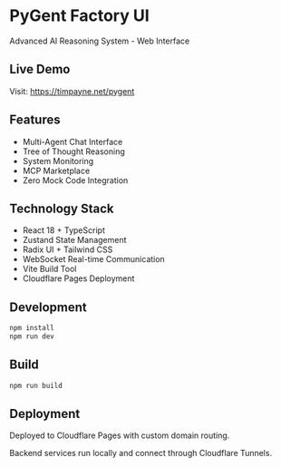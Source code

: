 # PyGent Factory UI

Advanced AI Reasoning System - Web Interface

## Live Demo

Visit: https://timpayne.net/pygent

## Features

- Multi-Agent Chat Interface
- Tree of Thought Reasoning
- System Monitoring
- MCP Marketplace
- Zero Mock Code Integration

## Technology Stack

- React 18 + TypeScript
- Zustand State Management
- Radix UI + Tailwind CSS
- WebSocket Real-time Communication
- Vite Build Tool
- Cloudflare Pages Deployment

## Development

```bash
npm install
npm run dev
```

## Build

```bash
npm run build
```

## Deployment

Deployed to Cloudflare Pages with custom domain routing.

Backend services run locally and connect through Cloudflare Tunnels.
